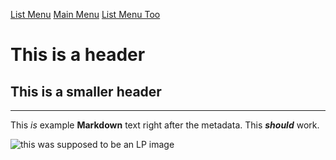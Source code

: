 <!---
title: Logistics Pipes' Compendium
menu:
  main_menu:
    Guides:
      - guides/quickstart_guide.md
      - guides/start_guide.md
      - guides/intermediate_guide.md
      - guides/advanced_guide.md
      - guides/in_depth.md
    Items:
      - items/modules/modules.md
    Advanced Guides:
      - guides/even_more_advanced_guide.md
    Item Sinks:
      - items/itemsinks/oredict_itemsink.md
--->

[List Menu](menu://main_menu)
[Main Menu](menu://main_menu?type=tile)
[List Menu Too](menu://main_menu?type=list)

# This is a header

## This is a smaller header

---

This _is_ example **Markdown** text right after the metadata. This ***should*** work.

![this was supposed to be an LP image](image:///guides/test_image.png)